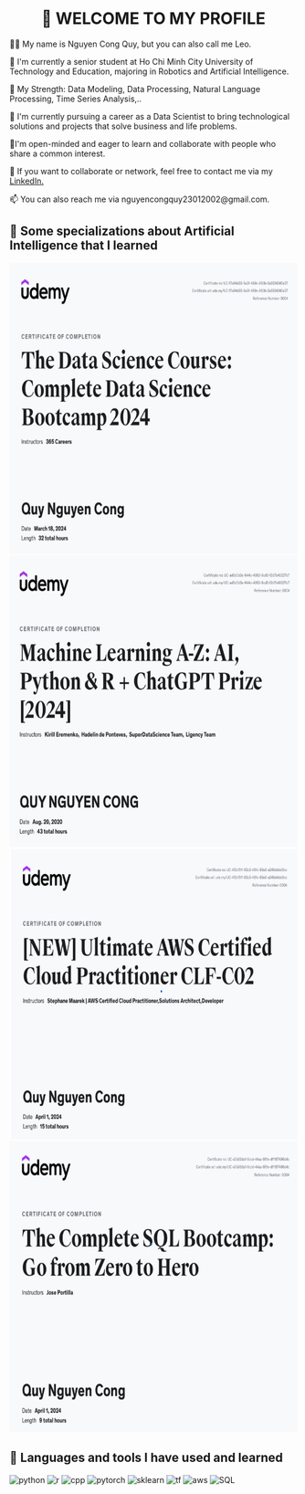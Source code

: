 <h1 align="center">
👋 WELCOME TO MY PROFILE
</h1>
<p>
👨‍🦱 My name is Nguyen Cong Quy, but you can also call me Leo.
</p>
<p>
🏫 I'm currently a senior student at Ho Chi Minh City University of Technology and Education, majoring in Robotics and Artificial Intelligence.
</p>
<p>
💪 My Strength: Data Modeling, Data Processing, Natural Language Processing, Time Series Analysis,..
</p>
<p>
🎯 I'm currently pursuing a career as a Data Scientist to bring technological solutions and projects that solve business and life problems.
</p>
<p>
👬I'm open-minded and eager to learn and collaborate with people who share a common interest.
</p>
<p>
📱 If you want to collaborate or network, feel free to contact me via my <a href="https://www.linkedin.com/in/qu%C3%BD-nguy%E1%BB%85n-051136289/">LinkedIn.</a>
</p>
<p>
📫 You can also reach me via nguyencongquy23012002@gmail.com.
</p>
<h2>
  📖 Some specializations about Artificial Intelligence that I learned
</h2>
<p align="left">
  <img
    src="DataScience.jpg"
    alt="python" width="660" height="510"/>
  <img
    src="MachineLearningAZ.jpg"
    alt="cpp" width="660" height="510"/>
  <img
    src="AWS-Certificate.png"
    alt="cpp" width="660" height="510"/>
  <img
    src="SQL-Certificate.png"
    alt="cpp" width="660" height="510"/>
</p>
<h2>🚀 Languages and tools I have used and learned</h2>
<p align="left">
  <img
    src="https://www.svgrepo.com/show/452091/python.svg"
    alt="python" width="70" height="70"/>
  <img
    src="https://www.svgrepo.com/show/342153/r.svg"
    alt="r" width="70" height="70"/>
  <img
    src="https://www.svgrepo.com/show/376358/c-plus-plus.svg"
    alt="cpp" width="70" height="70"/>
  <img
    src="https://www.svgrepo.com/show/354240/pytorch.svg"
    alt="pytorch" width="70" height="70"/>
  <img
    src="https://logos-download.com/wp-content/uploads/2021/01/Scikit_Learn_Logo.svg"
    alt="sklearn" width="70" height="70"/>
  <img
    src="https://www.vectorlogo.zone/logos/tensorflow/tensorflow-icon.svg"
    alt="tf" width="70" height="70"/>
  <img
    src="https://www.svgrepo.com/show/376356/aws.svg"
    alt="aws" width="70" height="70"/>
  <img
    src="https://www.svgrepo.com/show/331761/sql-database-sql-azure.svg"
    alt="SQL" width="70" height="70"/>
</p>
<!--
**tblexcelsior/tblexcelsior** is a ✨ _special_ ✨ repository because its `README.md` (this file) appears on your GitHub profile.

